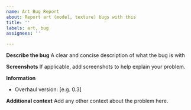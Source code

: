 ```yaml
---
name: Art Bug Report
about: Report art (model, texture) bugs with this
title: ''
labels: art, bug
assignees: ''

---
```


**Describe the bug**
A clear and concise description of what the bug is with 

**Screenshots**
If applicable, add screenshots to help explain your problem.

**Information**
 - Overhaul version: [e.g. 0.3]

**Additional context**
Add any other context about the problem here.
